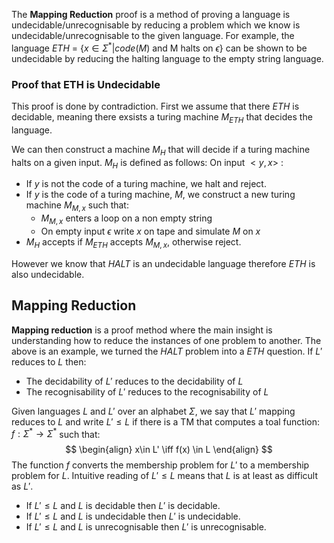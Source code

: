 The **Mapping Reduction** proof is a method of proving a language is undecidable/unrecognisable by reducing a problem which we know is undecidable/unrecognisable to the given language. For example, the language $ETH$ = {$x\in \Sigma^* | code(M) \text{ and M halts on } \epsilon$} can be shown to be undecidable by reducing the halting language to the empty string language.

### Proof that ETH is Undecidable
This proof is done by contradiction. First we assume that there $ETH$ is decidable, meaning there exsists a turing machine $M_{ETH}$ that decides the language. 

We can then construct a machine $M_H$ that will decide if a turing machine halts on a given input.
$M_H$ is defined as follows:
On input $<y,x>$ :
* If $y$ is not the code of a turing machine, we halt and reject.
* If $y$ is the code of a turing machine, $M$, we construct a new turing machine $M_{M,x}$ such that:
	* $M_{M,x}$ enters a loop on a non empty string
	* On empty input $\epsilon$ write $x$ on tape and simulate $M$ on $x$
* $M_H$ accepts if $M_{ETH}$ accepts $M_{M,x}$, otherwise reject.

However we know that $HALT$ is an undecidable language therefore $ETH$ is also undecidable.

## Mapping Reduction
**Mapping reduction** is a proof method where the main insight is understanding how to reduce the instances of one problem to another. The above is an example, we turned the $HALT$ problem into a $ETH$ question.  If $L'$ reduces to $L$ then:
* The decidability of $L'$ reduces to the decidability of $L$
* The recognisability of $L'$ reduces to the recognisability of $L$

Given languages $L$ and $L'$ over an alphabet $\Sigma$, we say that $L'$ mapping reduces to $L$  and write $L' \leq L$ if there is a TM that computes a toal function: $f: \Sigma^* \to \Sigma^*$ such that:
$$
\begin{align}
x\in L' \iff f(x) \in L
\end{align}
$$
The function $f$ converts the membership problem for $L'$ to a membership problem for $L$. Intuitive reading of $L' \leq L$ means that $L$ is at least as difficult as $L'$.

* If $L' \leq L$ and $L$ is decidable then $L'$ is decidable.
* If $L' \leq L$ and $L$ is undecidable then $L'$ is undecidable.
* If $L' \leq L$ and $L$ is unrecognisable then $L'$ is unrecognisable.
